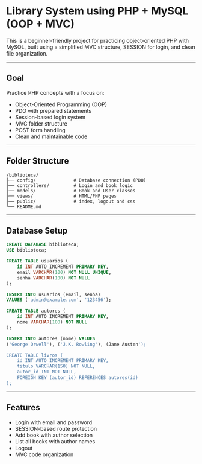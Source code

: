 
# Library System using PHP + MySQL (OOP + MVC)

This is a beginner-friendly project for practicing object-oriented PHP with MySQL, built using a simplified MVC structure, SESSION for login, and clean file organization.

---

## Goal

Practice PHP concepts with a focus on:

- Object-Oriented Programming (OOP)
- PDO with prepared statements
- Session-based login system
- MVC folder structure
- POST form handling
- Clean and maintainable code

---

## Folder Structure

```
/biblioteca/
├── config/              # Database connection (PDO)
├── controllers/         # Login and book logic
├── models/              # Book and User classes
├── views/               # HTML/PHP pages
├── public/              # index, logout and css
└── README.md
```

---

## Database Setup

```sql
CREATE DATABASE biblioteca;
USE biblioteca;

CREATE TABLE usuarios (
    id INT AUTO_INCREMENT PRIMARY KEY,
    email VARCHAR(100) NOT NULL UNIQUE,
    senha VARCHAR(100) NOT NULL
);

INSERT INTO usuarios (email, senha)
VALUES ('admin@example.com', '123456');

CREATE TABLE autores (
    id INT AUTO_INCREMENT PRIMARY KEY,
    nome VARCHAR(100) NOT NULL
);

INSERT INTO autores (nome) VALUES
('George Orwell'), ('J.K. Rowling'), (Jane Austen');

CREATE TABLE livros (
    id INT AUTO_INCREMENT PRIMARY KEY,
    titulo VARCHAR(150) NOT NULL,
    autor_id INT NOT NULL,
    FOREIGN KEY (autor_id) REFERENCES autores(id)
);
```

---

## Features

- Login with email and password
- SESSION-based route protection
- Add book with author selection
- List all books with author names
- Logout
- MVC code organization